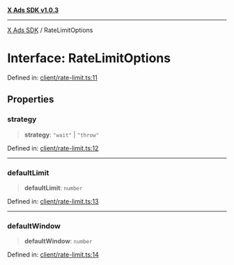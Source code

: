 [**X Ads SDK v1.0.3**](../README.md)

***

[X Ads SDK](../globals.md) / RateLimitOptions

# Interface: RateLimitOptions

Defined in: [client/rate-limit.ts:11](https://github.com/kage1020/x-ads-sdk/blob/main/src/client/rate-limit.ts#L11)

## Properties

### strategy

> **strategy**: `"wait"` \| `"throw"`

Defined in: [client/rate-limit.ts:12](https://github.com/kage1020/x-ads-sdk/blob/main/src/client/rate-limit.ts#L12)

***

### defaultLimit

> **defaultLimit**: `number`

Defined in: [client/rate-limit.ts:13](https://github.com/kage1020/x-ads-sdk/blob/main/src/client/rate-limit.ts#L13)

***

### defaultWindow

> **defaultWindow**: `number`

Defined in: [client/rate-limit.ts:14](https://github.com/kage1020/x-ads-sdk/blob/main/src/client/rate-limit.ts#L14)
